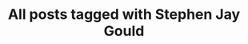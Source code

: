 ---
layout: tag
title: "All posts tagged with Stephen Jay Gould"
permalink: /weblog/tags/stephen-jay-gould/
taxonomy: Stephen Jay Gould
---
